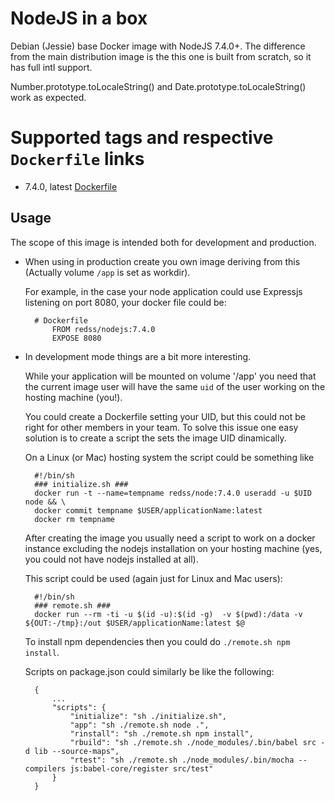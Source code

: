 # NodeJS in a box

Debian (Jessie) base Docker image with NodeJS 7.4.0+.
The difference from the main distribution image is the this one is built from scratch,
so it has full intl support.

Number.prototype.toLocaleString() and Date.prototype.toLocaleString() work as expected.

# Supported tags and respective `Dockerfile` links

 - 7.4.0, latest [Dockerfile](https://bitbucket.org/RedSoftwareSystems/docker-node/raw/b7d9d777710ba97a3eb5551ed0eb846426a49fbc/image/Dockerfile)

## Usage

The scope of this image is intended both for development and production.

- When using in production create you own image deriving from this (Actually volume `/app` is set as workdir).

    For example, in the case your node application could use Expressjs listening on port 8080, your docker file could be:

        # Dockerfile
            FROM redss/nodejs:7.4.0
            EXPOSE 8080

- In development mode things are a bit more interesting.

    While your application will be mounted on volume '/app' you need that the current
    image user will have the same `uid` of the user working on the hosting machine (you!).

    You could create a Dockerfile setting your UID, but this could not be right
    for other members in your team.
    To solve this issue one easy solution is to create a script the sets the image
    UID dinamically.

    On a Linux (or Mac) hosting system the script could be something like

        #!/bin/sh
        ### initialize.sh ###
        docker run -t --name=tempname redss/node:7.4.0 useradd -u $UID node && \
        docker commit tempname $USER/applicationName:latest
        docker rm tempname

    After creating the image you usually need a script to work on a docker instance
    excluding the nodejs installation on your hosting machine (yes, you could not have
    nodejs installed at all).

    This script could be used (again just for Linux and Mac users):

        #!/bin/sh
        ### remote.sh ###
        docker run --rm -ti -u $(id -u):$(id -g)  -v $(pwd):/data -v ${OUT:-/tmp}:/out $USER/applicationName:latest $@

    To install npm dependencies then you could do `./remote.sh npm install`.

    Scripts on package.json could similarly be like the following:

        {
            ...
            "scripts": {
                "initialize": "sh ./initialize.sh",
                "app": "sh ./remote.sh node .",
                "rinstall": "sh ./remote.sh npm install",
                "rbuild": "sh ./remote.sh ./node_modules/.bin/babel src -d lib --source-maps",
                "rtest": "sh ./remote.sh ./node_modules/.bin/mocha --compilers js:babel-core/register src/test"
            }
        }
